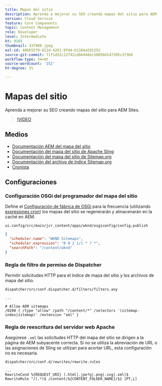 ```yaml
---
title: Mapas del sitio
description: Aprenda a mejorar su SEO creando mapas del sitio para AEM Sites.
version: Cloud Service
feature: Core Components
topic: Content Management
role: Developer
level: Intermediate
kt: 9165
thumbnail: 337960.jpeg
exl-id: 40bb55f9-011d-4261-9f44-b1104a591252
source-git-commit: 71f1d32c12742cdb644dec50050d147395c3f3b6
workflow-type: tm+mt
source-wordcount: '152'
ht-degree: 1%

---
```


# Mapas del sitio

Aprenda a mejorar su SEO creando mapas del sitio para AEM Sites.

>[!VIDEO](https://video.tv.adobe.com/v/337960/?quality=12&learn=on)

## Medios

+ [Documentación AEM del mapa del sitio](https://experienceleague.adobe.com/docs/experience-manager-cloud-service/overview/seo-and-url-management.html?lang=en#building-an-xml-sitemap-on-aem)
+ [Documentación del mapa del sitio de Apache Sling](https://github.com/apache/sling-org-apache-sling-sitemap#readme)
+ [Documentación del mapa del sitio de Sitemap.org](https://www.sitemaps.org/protocol.html)
+ [Documentación del archivo de índice Sitemap.org](https://www.sitemaps.org/protocol.html#index)
+ [Cronista](http://www.cronmaker.com/)

## Configuraciones

### Configuración OSGi del programador del mapa del sitio

Define el [Configuración de fábrica de OSGi](http://localhost:4502/system/console/configMgr/org.apache.sling.sitemap.impl.SitemapScheduler) para la frecuencia (utilizando [expresiones cron](http://www.cronmaker.com)) los mapas del sitio se regenerarán y almacenarán en la caché en AEM.

`ui.config/src/main/jcr_content/apps/wknd/osgiconfig/config.publish`

```json
{
  "scheduler.name": "WKND Sitemaps",
  "scheduler.expression": "0 0 2 1/1 * ? *",
  "searchPath": "/content/wknd"
}
```

### Regla de filtro de permiso de Dispatcher

Permitir solicitudes HTTP para el índice de mapa del sitio y los archivos de mapa del sitio.

`dispatcher/src/conf.dispatcher.d/filters/filters.any`

```
...

# Allow AEM sitemaps
/0200 { /type "allow" /path "/content/*" /selectors '(sitemap-index|sitemap)' /extension "xml" }
```

### Regla de reescritura del servidor web Apache

Asegúrese `.xml` las solicitudes HTTP del mapa del sitio se dirigen a la página de AEM subyacente correcta. Si no se utiliza la abreviación de URL o las asignaciones de Sling se utilizan para acortar URL, esta configuración no es necesaria.

`dispatcher/src/conf.d/rewrites/rewrite.rules`

```
...
RewriteCond %{REQUEST_URI} (.html|.jpe?g|.png|.svg|.xml)$
RewriteRule ^/(.*)$ /content/${CONTENT_FOLDER_NAME}/$1 [PT,L]
```
